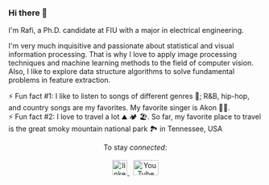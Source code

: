 ### Hi there 👋

<!--
**rahme007/rahme007** is a ✨ _special_ ✨ repository because its `README.md` (this file) appears on your GitHub profile.

Here are some ideas to get you started:

- 🔭 I’m currently working on ...
- 🌱 I’m currently learning ...
- 👯 I’m looking to collaborate on ...
- 🤔 I’m looking for help with ...
- 💬 Ask me about ...
- 📫 How to reach me: ...
- 😄 Pronouns: ...
- ⚡ Fun fact: ...
-->
I'm Rafi, a Ph.D. candidate at FIU with a major in electrical engineering. 

I'm very much inquisitive and passionate about statistical and visual information processing. That is why I love to apply image processing techniques and machine learning methods to the field of computer vision. Also, I like to explore data structure algorithms to solve fundamental problems in feature extraction. 

⚡ Fun fact #1: I like to listen to songs of different genres :musical_note:; R&B, hip-hop, and country songs are my favorites. My favorite singer is Akon :man_singer:. <br>
⚡ Fun fact #2: I love to travel a lot :mountain: :camping: :beach_umbrella:. So far, my favorite place to travel is the great smoky mountain national park :national_park: in Tennessee, USA
<p align="center">
    To stay <em>connected</em>: 
  <br><br>
  <a href="https://www.linkedin.com/in/rafi-ahmed-680b6980/" rel="nofollow noreferrer">
    <img src="https://i.stack.imgur.com/gVE0j.png" width="30" height="30" alt="linkedin">
  </a> 
  &nbsp;
  <a href="https://www.youtube.com/channel/UCH1_wuJ6-8J_bNpnN_tf1Dw" rel="nofollow noreferrer">
    <img src="https://i.insider.com/59a59a8d79bbfd1d008b601a?width=1200&format=jpeg" width="50" height="30" alt="YouTube">
  </a> 
</p>
